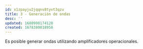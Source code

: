 ```yaml
---
id: x1zpayju2jqqnv8tyvt3qzu
title: 3 - Generación de ondas
desc: ''
updated: 1680998174128
created: 1678380018958
---
```


Es posible generar ondas utilizando amplificadores operacionales.